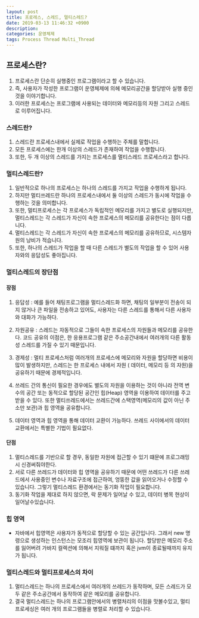 ```yaml
---
layout: post
title: 프로레스, 스레드, 멀티스레드?
date: 2019-03-13 11:46:32 +0900
description:
categories: 운영체제
tags: Process Thread Multi_Thread
---
```


## 프로세스란?

1. 프로세스란 단순히 실행중인 프로그램이라고 할 수 있습니다. 
2. 즉, 사용자가 작성한 프로그램이 운영체제에 의헤 메모리공간을 할당받아 실행 중인것을 이야기합니다. 
3. 이러한 프로세스는 프로그램에 사용되는 데이터와 메모리등의 자원 그리고 스레드 로 이루어집니다.

### 스레드란?

1. 스레드란 프로세스내에서 실제로 작업을 수행하는 주체를 말합니다. 
2. 모든 프로세스에는 한개 이상의 스레드가 존재하여 작업을 수행합니다. 
3. 또한, 두 개 이상의 스레드를 가지는 프로세스를 멀티스레드 프로세스라고 합니다.

### 멀티스레드란?

1. 일반적으로 하나의 프로세스는 하나의 스레드를 가지고 작업을 수행하게 됩니다. 
2. 하지만 멀티쓰레드란 하나의 프로세스내에서 둘 이상의 스레드가 동시에 작업을 수행하는 것을 의미합니다.
3. 또한, 멀티프로세스는 각 프로세스가 독립적인 메모리를 가지고 별도로 실행되지만, 멀티스레드는 각 스레드가 자신이 
   속한 프로세스의 메모리를 공유한다는 점이 다릅니다.
4. 멀티스레드는 각 스레드가 자신이 속한 프로세스의 메모리를 공유하므로, 시스템자원의 낭비가 적습니다.  
5. 또한, 하나의 스레드가 작업을 할 때 다른 스레드가 별도의 작업을 할 수 있어 사용자와의 응답성도 좋아집니다.  

### 멀티스레드의 장단점

#### 장점

1. 응답성 : 예를 들어 채팅프로그램을 멀티스레드화 하면, 채팅의 일부분이 전송이 되지 않거나 큰 파일을 전송하고 있어도,
   사용자는 다른 스레드를 통해서 다른 사용자와 대화가 가능하다.

2. 자원공유 : 스레드는 자동적으로 그들이 속한 프로세스의 자원들과 메모리를 공유한다. 코드 공유의 이점은, 한 응용프로그램
   같은 주소공간내에서 여러개의 다른 활동성 스레드를 가질 수 있기 때문입니다.

3. 경제성 : 멀티 프로세스처럼 여러개의 프로세스에 메모리와 자원을 할당하면 비용이 많이 발생하지만, 스레드는 한 프로세스
   내에서 자원 ( 데이터, 메모리 등 의 자원)을 공유하기 때문에 경제적입니다.
      
4. 쓰레드 간의 통신이 필요한 경우에도 별도의 자원을 이용하는 것이 아니라 전역 변수의 공간 또는 동적으로 할당된 
   공간인 힙(Heap) 영역을 이용하여 데이터를 주고받을 수 있다.
   또한 멀티쓰레드에서는 쓰레드간에 스택영역(메모리의 값이 아닌 주소만 보관)과 힙 영역을 공유합니다.

5. 데이터 영역과 힙 영역을 통해 데이터 교환이 가능하다. 쓰레드 사이에서의 데이터 교환에서는 특별한 기법이 필요없다.   

#### 단점

1. 멀티스레드를 기반으로 할 경우, 동일한 자원에 접근할 수 있기 떄문에 프로그래밍시 신경써줘야한다.
2. 서로 다른 쓰레드가 데이터와 힙 영역을 공유하기 때문에 어떤 쓰레드가 다른 쓰레드에서 사용중인 변수나 자료구조에
   접근하여, 엉뚱한 값을 읽어오거나 수정할 수 있습니다. 그렇기 멀티스레드 환경에서는 동기화 작업이 필요합니다.
3. 동기화 작업을 제대로 하지 않으면, 락 문제가 일어날 수 있고, 데이터 병목 현상이 일어날수있습니다.

### 힙 영역

* 자바에서 힙영역은 사용자가 동적으로 할당할 수 있는 공간입니다. 그래서 new 명령으로 생성하는 인스턴스는 모조리
  힙영역에 보관이 됩니다. 할당받은 메모리 주소를 잃어버려 가바지 컬렉션에 의해서 지워질 떄까지 혹은 jvm이 종료될때까지 유지가 됩니다. 

### 멀티스레드와 멀티프로세스의 차이

1. 멀티스레드는 하나의 프로세스에서 여러개의 쓰레드가 동작하며, 모든 스레드가 모두 같은 주소공간에서 동작하여 같은        메모리를 공유합니다. 
2. 결국 멀티스레드는 하나의 프로그램안에서의 병렬처리의 이점을 맛볼수있고, 멀티프로세싱은 여러 개의 프로그램들을 병렬로    처리할 수 있습니다.